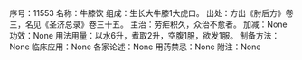 序号：11553
名称：牛膝饮
组成：生长大牛膝1大虎口。
出处：方出《肘后方》卷三，名见《圣济总录》卷三十五。
主治：劳疟积久，众治不愈者。
加减：None
功效：None
用法用量：以水6升，煮取2升，空腹1服，欲发1服。
制备方法：None
临床应用：None
各家论述：None
用药禁忌：None
附注：None
